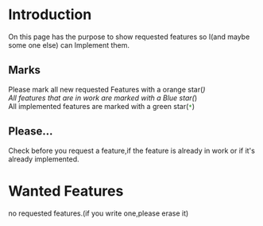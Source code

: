 
# Introduction #
On this page has the purpose to show requested features so I(and maybe some one else) can Implement them.
## Marks ##
Please mark all new requested Features with a orange star(<font color='orange'><code>*</code></font>)<br>
All features that are in work are marked with a Blue star(<font color='blue'><code>*</code></font>)<br>
All implemented features are marked with a green star(<font color='green'><code>*</code></font>)<br>
<h2>Please...</h2>
Check before you request a feature,if the feature is already in work or if it's already implemented.<br>
<h1>Wanted Features</h1>
no requested features.(if you write one,please erase it)